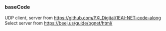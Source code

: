### baseCode

UDP client, server from https://github.com/PXLDigital/1EAI-NET-code-along
Select server from https://beej.us/guide/bgnet/html/